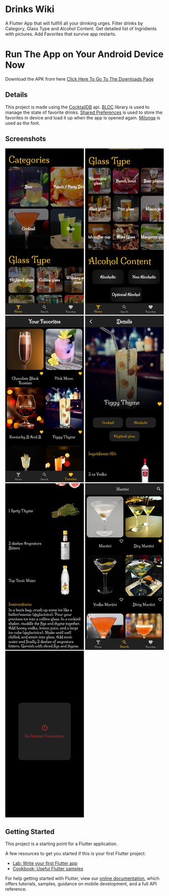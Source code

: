 # Drinks Wiki

A Flutter App that will fullfill all your drinking urges. Filter drinks by Category, Glass Type and Alcohol Content. Get detailed list of Ingridients with pictures.
Add Favorites that survive app restarts. 

# Run The App on Your Android Device Now
Download the APK from here
[Click Here To Go To The Downloads Page](https://github.com/ankanSikdar/flutter-drinks-wiki/releases/ "Releases Page")

## Details
This project is made using the [CocktailDB](https://www.thecocktaildb.com/ "Cocktail DB") api. [BLOC](https://bloclibrary.dev/ "BLOC") library is used to manage the state of favorite drinks. [Shared Preferences](https://pub.dev/packages/shared_preferences "Shared Preferences") is used to store the favorites in device and load it up when the app is opened again. [Milonga](https://fonts.google.com/specimen/Milonga "Milonga Font") is used as the font.

## Screenshots
<img src="screenshots/ss1.jpg" width = 250> <img src="screenshots/ss2.jpg" width = 250> <img src="screenshots/ss3.jpg" width = 250> <img src="screenshots/ss4.jpg" width = 250> <img src="screenshots/ss5.jpg" width = 250> <img src="screenshots/ss6.jpg" width = 250> <img src="screenshots/ss7.jpg" width = 250>

## Getting Started

This project is a starting point for a Flutter application.

A few resources to get you started if this is your first Flutter project:

- [Lab: Write your first Flutter app](https://flutter.dev/docs/get-started/codelab)
- [Cookbook: Useful Flutter samples](https://flutter.dev/docs/cookbook)

For help getting started with Flutter, view our
[online documentation](https://flutter.dev/docs), which offers tutorials,
samples, guidance on mobile development, and a full API reference.
